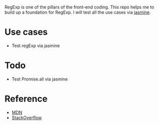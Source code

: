 RegExp is one of the pillars of the front-end coding. This repo helps me to build up a foundation for RegExp. I will test all the use cases via [jasmine](https://jasmine.github.io/index.html).

# Use cases
* Test regExp via jasmine

# Todo
* Test Promise.all via jasmine

# Reference
* [MDN](https://developer.mozilla.org/en-US/docs/Web/JavaScript/Guide/Regular_Expressions)
* [StackOverflow](https://stackoverflow.com/questions/2901102/how-to-print-a-number-with-commas-as-thousands-separators-in-javascript)